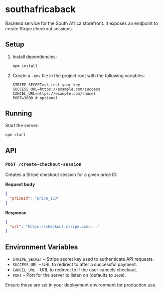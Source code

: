 # southafricaback

Backend service for the South Africa storefront. It exposes an endpoint to
create Stripe checkout sessions.

## Setup

1. Install dependencies:

   ```bash
   npm install
   ```

2. Create a `.env` file in the project root with the following variables:

   ```env
   STRIPE_SECRET=sk_test_your_key
   SUCCESS_URL=https://example.com/success
   CANCEL_URL=https://example.com/cancel
   PORT=3000 # optional
   ```

## Running

Start the server:

```bash
npm start
```

## API

### `POST /create-checkout-session`

Creates a Stripe checkout session for a given price ID.

**Request body**

```json
{
  "priceId": "price_123"
}
```

**Response**

```json
{
  "url": "https://checkout.stripe.com/..."
}
```

## Environment Variables

- `STRIPE_SECRET` – Stripe secret key used to authenticate API requests.
- `SUCCESS_URL` – URL to redirect to after a successful payment.
- `CANCEL_URL` – URL to redirect to if the user cancels checkout.
- `PORT` – Port for the server to listen on (defaults to `3000`).

Ensure these are set in your deployment environment for production use.
